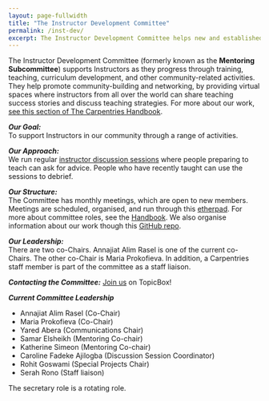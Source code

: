 ```yaml
---
layout: page-fullwidth
title: "The Instructor Development Committee"
permalink: /inst-dev/
excerpt: The Instructor Development Committee helps new and established Instructors.
---
```


The Instructor Development Committee (formerly known as the **Mentoring Subcommittee**) supports Instructors as they progress 
through training, teaching, curriculum development,
and other community-related activities. They help promote community-building and networking, by 
providing virtual spaces where instructors from all over the world can share teaching success stories and 
discuss teaching strategies. For more about our work, [see this section of The Carpentries Handbook](https://docs.carpentries.org/topic_folders/instructor_development/index.html).

**_Our Goal:_**    
To support Instructors in our community through a range of activities. 

**_Our Approach:_**    
We run regular [instructor discussion sessions](https://pad.carpentries.org/instructor-discussion) where people preparing to teach can ask for advice. People who have recently taught can use the sessions to debrief.

**_Our Structure:_**    
The Committee has monthly meetings, which are open to new members. Meetings are scheduled, organised, and 
run through this [etherpad](https://pad.carpentries.org/scf-mentoring).
For more about committee roles, see the [Handbook](https://docs.carpentries.org/topic_folders/instructor_development/instructor_development_committee.html). We also organise information about our work though this [GitHub repo](https://github.com/carpentries/mentoring).

**_Our Leadership:_**    
There are two co-Chairs. Annajiat Alim Rasel is one of the current co-Chairs. The other co-Chair is Maria Prokofieva.
In addition, a Carpentries staff member is part of the committee as a staff liaison.

**_Contacting the Committee:_**
[Join us](https://carpentries.topicbox.com/groups/instructor-development) on TopicBox!


**_Current Committee Leadership_**

* Annajiat Alim Rasel (Co-Chair)
* Maria Prokofieva (Co-Chair)
* Yared Abera (Communications Chair)
* Samar Elsheikh (Mentoring Co-chair)
* Katherine Simeon (Mentoring Co-chair)
* Caroline Fadeke Ajilogba (Discussion Session Coordinator)
* Rohit Goswami (Special Projects Chair)
* Serah Rono (Staff liaison)

The secretary role is a rotating role.
